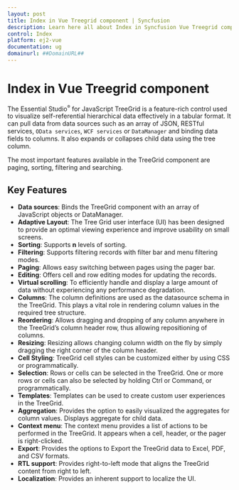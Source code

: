 ```yaml
---
layout: post
title: Index in Vue Treegrid component | Syncfusion
description: Learn here all about Index in Syncfusion Vue Treegrid component of Syncfusion Essential JS 2 and more.
control: Index 
platform: ej2-vue
documentation: ug
domainurl: ##DomainURL##
---
```


# Index in Vue Treegrid component

The Essential Studio<sup style="font-size:70%">&reg;</sup> for JavaScript TreeGrid is a feature-rich control used to visualize  self-referential hierarchical data effectively in a tabular format. It can pull data from data sources such as an array of JSON, RESTful services, `OData services`, `WCF services` or `DataManager` and binding data fields to columns. It also expands or collapses child data using the tree column.

The most important features available in the TreeGrid component are paging, sorting, filtering and searching.

## Key Features

* **Data sources**: Binds the TreeGrid component with an array of JavaScript objects or DataManager.
* **Adaptive Layout**: The Tree Grid user interface (UI) has been designed to provide an optimal viewing experience and improve usability on small screens.
* **Sorting**: Supports **n** levels of sorting.
* **Filtering**: Supports filtering records with filter bar and menu filtering modes.
* **Paging**: Allows easy switching between pages using the pager bar.
* **Editing**: Offers cell and row editing modes for updating the records.
* **Virtual scrolling**: To efficiently handle and display a large amount of data without experiencing any performance degradation.
* **Columns**: The column definitions are used as the datasource schema in the TreeGrid. This plays a vital role in rendering column values in the required tree structure.
* **Reordering**: Allows dragging and dropping of any column anywhere in the TreeGrid’s column header row, thus allowing repositioning of columns.
* **Resizing**: Resizing allows changing column width on the fly by simply dragging the right corner of the column header.
* **Cell Styling**: TreeGrid cell styles can be customized either by using CSS or programmatically.
* **Selection**: Rows or cells can be selected in the TreeGrid. One or more rows or cells can also be selected by holding Ctrl or Command, or programmatically.
* **Templates**: Templates can be used to create custom user experiences in the TreeGrid.
* **Aggregation**: Provides the option to easily visualized the aggregates for column values. Displays aggregate for child data.
* **Context menu**: The context menu provides a list of actions to be performed in the TreeGrid. It appears when a cell, header, or the pager is right-clicked.
* **Export**: Provides the options to Export the TreeGrid data to Excel, PDF, and CSV formats.
* **RTL support**: Provides right-to-left mode that aligns the TreeGrid content from right to left.
* **Localization**: Provides an inherent support to localize the UI.
